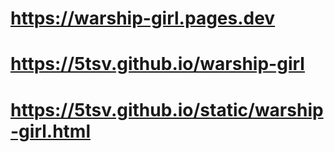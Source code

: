 # https://warship-girl.pages.dev
# https://5tsv.github.io/warship-girl
# https://5tsv.github.io/static/warship-girl.html
